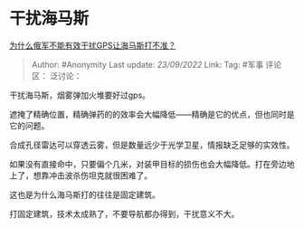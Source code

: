 # 干扰海马斯
[为什么俄军不能有效干扰GPS让海马斯打不准？](https://www.zhihu.com/question/549036982/answer/2685059479)

> Author: #Anonymity
> Last update: *23/09/2022*
> Link:
> Tag: #军事
> 评论区：
> 泛讨论：

干扰海马斯，烟雾弹加火堆要好过gps。

遮掩了精确位置，精确弹药的的效率会大幅降低——精确是它的优点，但也同时是它的问题。

合成孔径雷达可以穿透云雾，但是数量远少于光学卫星，情报缺乏足够的实效性。

如果没有直接命中，只要偏个几米，对装甲目标的损伤也会大幅降低。打在旁边地上了，想靠冲击波杀伤坦克就很困难了。

这也是为什么海马斯打的往往是固定建筑。

打固定建筑，技术太成熟了，不要导航都办得到，干扰意义不大。
